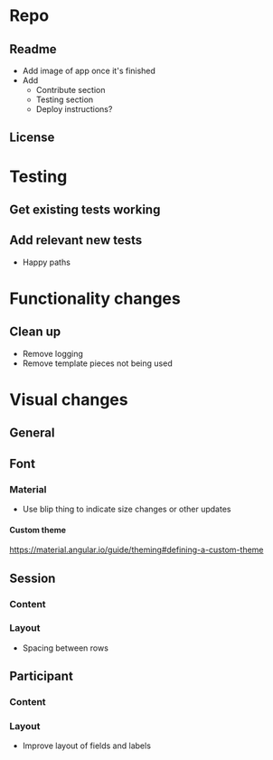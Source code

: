 # Repo
## Readme
- Add image of app once it's finished
- Add
    - Contribute section
    - Testing section
    - Deploy instructions?

## License

# Testing
## Get existing tests working

## Add relevant new tests
- Happy paths

# Functionality changes

## Clean up
- Remove logging
- Remove template pieces not being used

# Visual changes
## General

## Font

### Material
- Use blip thing to indicate size changes or other updates
#### Custom theme
https://material.angular.io/guide/theming#defining-a-custom-theme

## Session

### Content

### Layout
- Spacing between rows

## Participant
### Content

### Layout
- Improve layout of fields and labels
